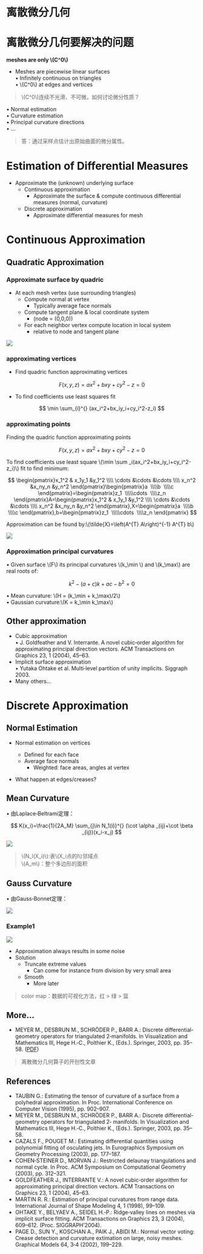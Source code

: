 # 离散微分几何    


# 离散微分几何要解决的问题   

**meshes are only \\(C^0\\)**    

* Meshes are piecewise linear surfaces   
• Infinitely continuous on triangles   
• \\(C^0\\) at edges and vertices    

> \\(C^0\\)连续不光滑、不可微，如何讨论微分性质？

• Normal estimation    
• Curvature estimation    
• Principal curvature directions   
• …   

> 答：通过采样点估计出原始曲面的微分属性。

# Estimation of Differential Measures    


 - Approximate the (unknown) underlying surface    
    - Continuous approximation    
      - Approximate the surface & compute continuous differential 
measures (normal, curvature)   
    - Discrete approximation   
      - Approximate differential measures for mesh    



# Continuous Approximation   

## Quadratic Approximation     

### Approximate surface by quadric    
 - At each mesh vertex (use surrounding triangles)   
    - Compute normal at vertex    
      - Typically average face normals    
    - Compute tangent plane & local coordinate system    
      - (node = (0,0,0))    
    - For each neighbor vertex compute location in local system    
      - relative to node and tangent plane   

![](../assets/微分32.png)    


### approximating vertices

* Find quadric function approximating vertices    

$$
F(x, y, z)=ax^{2}+bxy+cy^{2}-z=0 
$$

* To find coefficients use least squares fit    

$$
\min \sum_{i}^{} (ax_i^2+bx_iy_i+cy_i^2-z_i) 
$$

 
### approximating points     

Finding the quadric function approximating points     

$$
F(x,y,z)=ax^2+bxy+cy^2-z=0
$$

To find coefficients use least square \\(\min \sum _i(ax_i^2+bx_iy_i+cy_i^2-z_i)\\) fit to find minimum:    

$$
\begin{pmatrix}x_1^2  & x_1y_1 &y_1^2
 \\\\ \cdots  &\cdots   &\cdots
  \\\\ x_n^2 &x_ny_n  &y_n^2
\end{pmatrix}\begin{pmatrix}a
 \\\\b
 \\\\c
\end{pmatrix}=\begin{pmatrix}z_1
 \\\\\cdots 
 \\\\z_n
\end{pmatrix}A=\begin{pmatrix}x_1^2  & x_1y_1 &y_1^2
 \\\\ \cdots  &\cdots   &\cdots
  \\\\ x_n^2 &x_ny_n  &y_n^2
\end{pmatrix},X=\begin{pmatrix}a
 \\\\b
 \\\\c
\end{pmatrix},b=\begin{pmatrix}z_1
 \\\\\cdots 
 \\\\z_n
\end{pmatrix}
$$

Approximation can be found by:\\(\tilde{X}=\left(A^{T} A\right)^{-1} A^{T} b\\)     

![](../assets/微分7.png)    


### Approximation principal curvatures

• Given surface \\(F\\) its principal curvatures \\(k_\min \\) and \\(k_\max\\) are real roots of:   

$$
k^{2}-(a+c)k + ac - b^{2} = 0
$$

• Mean curvature: \\(H = (k_\min + k_\max)/2\\)     
• Gaussian curvature:\\(K = k_\min  k_\max\\)    



## Other approximation     

* Cubic approximation     
• J. Goldfeather and V. Interrante. A novel cubic‐order algorithm for approximating principal direction vectors. ACM Transactions on Graphics 23, 1 (2004), 45–63.    
* Implicit surface approximation     
• Yutaka Ohtake et al. Multi‐level partition of unity implicits. Siggraph 2003.    
* Many others…      


# Discrete Approximation    

## Normal Estimation   

 - Normal estimation on vertices     
    - Defined for each face    
    - Average face normals    
      - Weighted:  face areas, angles at vertex      

 - What happen at edges/creases?     


## Mean Curvature     

• 由Laplace‐Beltrami定理：      

$$
K(x_i)=\frac{1}{2A_M} \sum_{j\in N_1(i)}^{} (\cot \alpha _{ij}+\cot \beta _{ij})(x_i-x_j)
$$

![](../assets/微分33.png)    

> \\(N_l(X_i)\\):表\\(X_i点的l\\)邻域点     
\\(A_m\\)：整个多边形的面积     

## Gauss Curvature     

• 由Gauss‐Bonnet定理：   


![](../assets/微分34.png)    


### Example1    

![](../assets/微分35.png)    

 - Approximation always results in some noise    
 - Solution    
    - Truncate extreme values    
      - Can come for instance from division by very small area    
    - Smooth    
      - More later    

> color map：数据的可视化方法，红 > 绿 > 篮    

## More…    

 - MEYER M., DESBRUN M., SCHRÖDER P., BARR A.: Discrete differential‐geometry operators for triangulated 2‐manifolds. In Visualization and Mathematics III, Hege H.‐C., Polthier K., (Eds.). Springer, 2003, pp. 35–58. (<u>PDF</U>)    

> 离散微分几何算子的开创性文章   

## References    

 - TAUBIN G.: Estimating the tensor of curvature of a surface from a polyhedral approximation. In Proc. International Conference on Computer Vision (1995), pp. 902–907.     
 - MEYER M., DESBRUN M., SCHRÖDER P., BARR A.: Discrete differential‐geometry operators for triangulated 2‐ manifolds. In Visualization and Mathematics III, Hege H.‐C., Polthier K., (Eds.). Springer, 2003, pp. 35–58.      
 - CAZALS F., POUGET M.: Estimating differential quantities using polynomial fitting of osculating jets. In Eurographics Symposium on Geometry Processing (2003), pp. 177–187.    
 - COHEN‐STEINER D., MORVAN J.: Restricted delaunay triangulations and normal cycle. In Proc. ACM Symposium on Computational Geometry (2003), pp. 312–321.    
 - GOLDFEATHER J., INTERRANTE V.: A novel cubic‐order algorithm for approximating principal direction vectors. ACM Transactions on Graphics 23, 1 (2004), 45–63.      
 - MARTIN R. R.: Estimation of principal curvatures from range data. International Journal of Shape Modeling 4, 1 (1998), 99–109.     
 - OHTAKE Y., BELYAEV A., SEIDEL H.‐P.: Ridge‐valley lines on meshes via implicit surface fitting. ACM 
Transactions on Graphics 23, 3 (2004), 609–612. (Proc. SIGGRAPH’2004).       
 - PAGE D., SUN Y., KOSCHAN A., PAIK J., ABIDI M.: Normal vector voting: Crease detection and curvature 
extimation on large, noisy meshes. Graphical Models 64, 3‐4 (2002), 199–229.     


